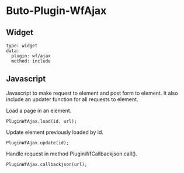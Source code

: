 # Buto-Plugin-WfAjax


## Widget
```
type: widget
data:
  plugin: wf/ajax
  method: include
```


## Javascript
Javascript to make request to element and post form to element. It also include an updater function for all requests to element.

Load a page in an element.
```
PluginWfAjax.load(id, url);
```

Update element previously loaded by id.
```
PluginWfAjax.update(id);
```

Handle request in method PluginWfCallbackjson.call().
```
PluginWfAjax.callbackjson(url);
```
